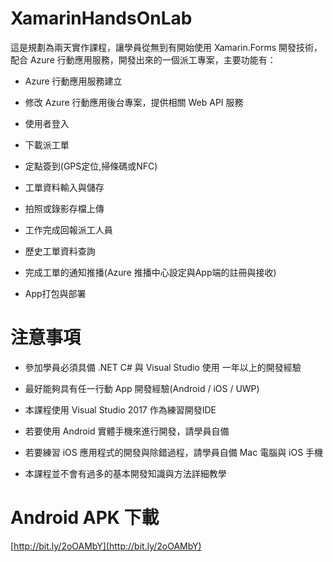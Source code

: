 # XamarinHandsOnLab

這是規劃為兩天實作課程，讓學員從無到有開始使用 Xamarin.Forms 開發技術，配合 Azure 行動應用服務，開發出來的一個派工專案，主要功能有：

* Azure 行動應用服務建立

* 修改 Azure 行動應用後台專案，提供相關 Web API 服務

* 使用者登入

* 下載派工單

* 定點簽到(GPS定位,掃條碼或NFC)

* 工單資料輸入與儲存

* 拍照或錄影存檔上傳

* 工作完成回報派工人員

* 歷史工單資料查詢

* 完成工單的通知推播(Azure 推播中心設定與App端的註冊與接收)

* App打包與部署

# 注意事項

* 參加學員必須具備 .NET C# 與 Visual Studio 使用 一年以上的開發經驗

* 最好能夠具有任一行動 App 開發經驗(Android / iOS / UWP)

* 本課程使用 Visual Studio 2017 作為練習開發IDE

* 若要使用 Android 實體手機來進行開發，請學員自備

* 若要練習 iOS 應用程式的開發與除錯過程，請學員自備 Mac 電腦與 iOS 手機

* 本課程並不會有過多的基本開發知識與方法詳細教學

# Android APK 下載

[http://bit.ly/2oOAMbY](http://bit.ly/2oOAMbY)
